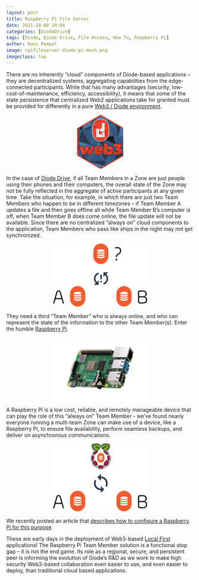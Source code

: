 ```yaml
---
layout: post
title: Raspberry Pi File Server
date: 2021-10-08 19:04
categories: [DiodeDrive]
tags: [Diode, Diode Drive, File Access, How To, Raspberry Pi]
author: Hans Rempel
image: rpifileserver-diode-pi-mesh.png
imageclass: top
---
```

There are no inherently “cloud” components of Diode-based applications – they are decentralized systems, aggregating capabilities from the edge-connected participants.  While that has many advantages (security, low-cost-of-maintenance, efficiency, accessibility), it means that some of the state persistence that centralized Web2 applications take for granted must be provided for differently in a pure <a href="blockchain/Best-Resources-to-Learn-Web3-Blockchain-Decentralized-PKI-and-Ethereum-19262/">Web3 / Diode environment</a>.

<p align="center"><img src="images/blog/rpifileserver-web3-token.png" width="124"></p>

In the case of <a href="products/d-drive/">Diode Drive</a>, if all Team Members in a Zone are just people using their phones and their computers, the overall state of the Zone may not be fully reflected in the aggregate of active participants at any given time.  Take the situation, for example, in which there are just two Team Members who happen to be in different timezones – if Team Member A updates a file and then goes offline all while Team Member B’s computer is off, when Team Member B does come online, the file update will not be available.  Since there are no centralized “always on” cloud components to the application, Team Members who pass like ships in the night may not get synchronized.

<p align="center"><img src="images/blog/rpifileserver-not-synced-trio.png" width="50%"></p>

They need a third “Team Member” who is always online, and who can represent the state of the information to the other Team Member(s).  Enter the humble <a href="https://www.raspberrypi.org/">Raspberry Pi</a>.
 
<p align="center"><img src="images/blog/rpifileserver-rpi-board.png" width="50%"></p>

A Raspberry Pi is a low cost, reliable, and remotely manageable device that can play the role of this “always on” Team Member - we’ve found nearly everyone running a multi-team Zone can make use of a device, like a Raspberry Pi, to ensure file availability, perform seamless backups, and deliver on asynchronous communications.  

<p align="center"><img src="images/blog/rpifileserver-synced-trio.png" width="50%"></p>

We recently posted an article that <a href="https://support.diode.io/article/ad7s45khyq">describes how to configure a Raspberry Pi for this purpose</a>.

These are early days in the deployment of Web3-based <a href="https://www.inkandswitch.com/local-first.html">Local First</a> applications!  The Raspberry Pi Team Member solution is a functional stop gap – it is not the end game.  Its role as a regional, secure, and persistent peer is informing the evolution of Diode’s R&D as we work to make high security Web3-based collaboration even easier to use, and even easier to deploy, than traditional cloud based applications. 


